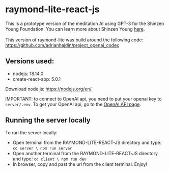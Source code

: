 # raymond-lite-react-js

This is a prototype version of the meditation AI using GPT-3 for the Shinzen Young Foundation. You can learn more about Shinzen Young [here](https://unifiedmindfulness.com/team/shinzen-young-2/).
\
\
This version of raymond-lite was build around the following code: https://github.com/adrianhajdin/project_openai_codex

## Versions used:
- nodejs: 18.14.0
- create-react-app: 5.0.1

Download node.js: https://nodejs.org/en/

IMPORTANT: to connect to OpenAI api, you need to put your openai key to `server/.env`. To get your OpenAI api, go to the [OpenAI API page](https://openai.com/api/).

## Running the server locally

To run the server locally:
- Open terminal from the RAYMOND-LITE-REACT-JS directory and type:
``
cd server \
npm run server
``
- Open another terminal from the RAYMOND-LITE-REACT-JS directory and type:
``
cd client \
npm run dev
``
- In browser, copy and past the url from the client terminal. Enjoy!
